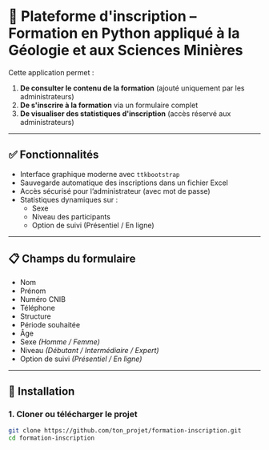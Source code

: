 # 🐍 Plateforme d'inscription – Formation en Python appliqué à la Géologie et aux Sciences Minières

Cette application permet :

1. **De consulter le contenu de la formation** (ajouté uniquement par les administrateurs)
2. **De s'inscrire à la formation** via un formulaire complet
3. **De visualiser des statistiques d'inscription** (accès réservé aux administrateurs)

---

## ✅ Fonctionnalités

- Interface graphique moderne avec `ttkbootstrap`
- Sauvegarde automatique des inscriptions dans un fichier Excel
- Accès sécurisé pour l’administrateur (avec mot de passe)
- Statistiques dynamiques sur :
  - Sexe
  - Niveau des participants
  - Option de suivi (Présentiel / En ligne)

---

## 📋 Champs du formulaire

- Nom
- Prénom
- Numéro CNIB
- Téléphone
- Structure
- Période souhaitée
- Âge
- Sexe *(Homme / Femme)*
- Niveau *(Débutant / Intermédiaire / Expert)*
- Option de suivi *(Présentiel / En ligne)*

---

## 🚀 Installation

### 1. Cloner ou télécharger le projet

```bash
git clone https://github.com/ton_projet/formation-inscription.git
cd formation-inscription
